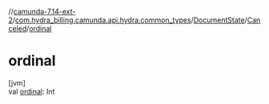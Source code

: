 //[camunda-7.14-ext-2](../../../../index.md)/[com.hydra_billing.camunda.api.hydra.common_types](../../index.md)/[DocumentState](../index.md)/[Canceled](index.md)/[ordinal](ordinal.md)

# ordinal

[jvm]\
val [ordinal](ordinal.md): Int
